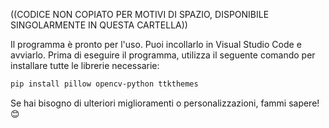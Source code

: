 ((CODICE NON COPIATO PER MOTIVI DI SPAZIO, DISPONIBILE SINGOLARMENTE IN QUESTA CARTELLA))

Il programma è pronto per l'uso. Puoi incollarlo in Visual Studio Code e avviarlo. Prima di eseguire il programma, utilizza il seguente comando per installare tutte le librerie necessarie:

```bash
pip install pillow opencv-python ttkthemes
```

Se hai bisogno di ulteriori miglioramenti o personalizzazioni, fammi sapere! 😊
